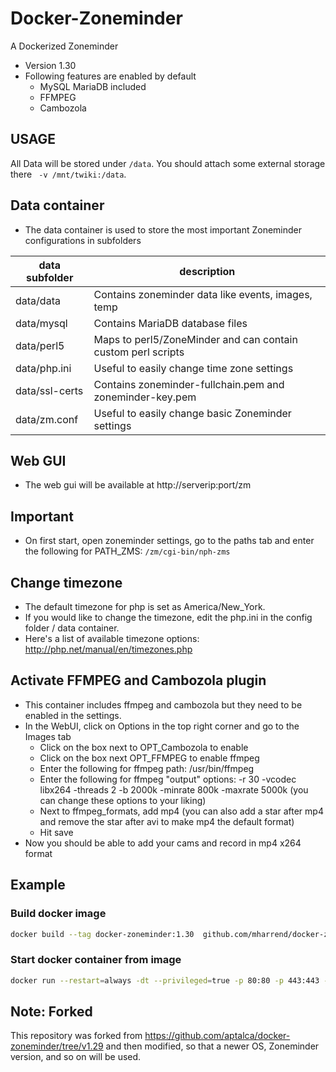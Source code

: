 # Docker-Zoneminder
A Dockerized Zoneminder
* Version 1.30
* Following features are enabled by default
  * MySQL MariaDB included
  * FFMPEG
  * Cambozola

## USAGE
All Data will be stored under `/data`. You should attach some
external storage there ` -v /mnt/twiki:/data`.

## Data container
* The data container is used to store the most important Zoneminder configurations in subfolders

| data subfolder |    description                                               |
|----------------|--------------------------------------------------------------|
| data/data      | Contains zoneminder data like events, images, temp           |
| data/mysql     | Contains MariaDB database files                              |
| data/perl5     | Maps to perl5/ZoneMinder and can contain custom perl scripts |
| data/php.ini   | Useful to easily change time zone settings                   |
| data/ssl-certs | Contains zoneminder-fullchain.pem and zoneminder-key.pem     |
| data/zm.conf   | Useful to easily change basic Zoneminder settings            |


## Web GUI
* The web gui will be available at http://serverip:port/zm

## Important
* On first start, open zoneminder settings, go to the paths tab and enter the following for PATH_ZMS: ```/zm/cgi-bin/nph-zms```

## Change timezone
* The default timezone for php is set as America/New_York.
* If you would like to change the timezone, edit the php.ini in the config folder / data container.
* Here's a list of available timezone options: http://php.net/manual/en/timezones.php


## Activate FFMPEG and Cambozola plugin
* This container includes ffmpeg and cambozola but they need to be enabled in the settings. 
* In the WebUI, click on Options in the top right corner and go to the Images tab
  * Click on the box next to OPT_Cambozola to enable
  * Click on the box next OPT_FFMPEG to enable ffmpeg
  * Enter the following for ffmpeg path: /usr/bin/ffmpeg
  * Enter the following for ffmpeg "output" options: -r 30 -vcodec libx264 -threads 2 -b 2000k -minrate 800k -maxrate 5000k (you can change these options to your liking)
  * Next to ffmpeg_formats, add mp4 (you can also add a star after mp4 and remove the star after avi to make mp4 the default format)
  * Hit save
* Now you should be able to add your cams and record in mp4 x264 format


## Example

### Build docker image
```bash
docker build --tag docker-zoneminder:1.30  github.com/mharrend/docker-zoneminder
```

### Start docker container from image
```bash
docker run --restart=always -dt --privileged=true -p 80:80 -p 443:443 -v /docker:/data:rw -v /etc/localtime:/etc/localtime:ro  docker-zoneminder/1.30
```





## Note: Forked
This repository was forked from https://github.com/aptalca/docker-zoneminder/tree/v1.29 and then modified, so that a newer OS, Zoneminder version, and so on will be used.

